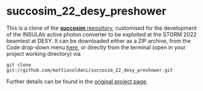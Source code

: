 # succosim_22_desy_preshower

This is a clone of the [**succosim** repository](https://github.com/mattiasoldani/succosim), customised for the development of the INSULAb active photon converter to be exploited at the STORM 2022 beamtest at DESY. It can be downloaded either as a ZIP archive, from the Code drop-down menu [here](https://github.com/mattiasoldani/succosim_22_desy_preshower), or directly from the terminal (open in your project working directory) via
```shell
git clone git://github.com/mattiasoldani/succosim_22_desy_preshower.git
```
Further details can be found in the [original project page](https://github.com/mattiasoldani/succosim).
